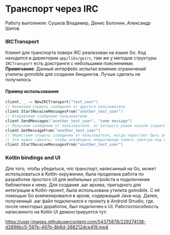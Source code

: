 # Транспорт через IRC

Работу выполнили: Сушков Владимир, Денис Болонин, Александр Шитов

### IRCTransport

Клиент для транспорта поверх IRC реализован на языке Go.
Код находится в директории `app/libs/goirc`, там же у методов структуры `IRCTransport` есть докстринги с небольшими пояснениями.  
**Примечание**: Данный интерфейс испытал влияние ограничений утилиты gomobile для создания биндингов. Лучше сделать не получилось

#### Пример использования

```go
client, _ := NewIRCTransport("test_user")
// Начинаем слушать сообщения от другого пользователя
client.StartReceiveMessagesFrom("another_test_user")
// Отправляем сообщение пользователю
client.SendMessages("another_test_user", "some message")
// Получаем сообщение от пользователя, от которого ранее начали слушать сообщения 
client.GetMessageFrom("another_test_user")
// Перестаем слушать сообщения от пользователя, когда перестает быть актуально. 
// Это нужно сделать, чтобы освободить оперативную память занятую под буфер для сообщений данного пользователя
client.StartReceiveMessagesFrom("another_test_user")
```

### Kotlin bindings and UI

Для того, чтобы убедиться, что транспорт, написанный на Go, может использоваться в Kotlin-окружении, была проделана работа по разработке простого UI для мобильных устройств и подключение библиотеки к нему. Для создания .aar архива, пригодного для интеграции в Kotlin-проект, была использована утилита gomobile. С её помощью Go компилировался в архив, содержащий Java-код. Далее, полученный .aar файл подключался к проекту в Android Strudio, где, после некоторых доработок, был подключен к UI. Работоспособность написанного на Kotlin UI демонстрируется тут:


https://user-images.githubusercontent.com/54375878/229274138-d2898bc5-597b-497b-8b6d-388212dce419.mp4

